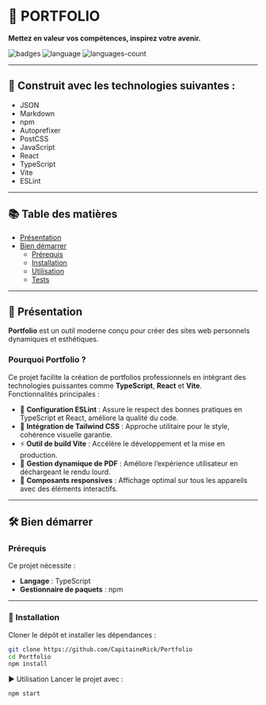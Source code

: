 # 📁 PORTFOLIO  
**Mettez en valeur vos compétences, inspirez votre avenir.**

![badges](https://img.shields.io/badge/dernier--commit-brightgreen) ![language](https://img.shields.io/github/languages/top/CapitaineRick/Portfolio) ![languages-count](https://img.shields.io/github/languages/count/CapitaineRick/Portfolio)

---

## 🚀 Construit avec les technologies suivantes :
- JSON  
- Markdown  
- npm  
- Autoprefixer  
- PostCSS  
- JavaScript  
- React  
- TypeScript  
- Vite  
- ESLint  

---

## 📚 Table des matières
- [Présentation](#présentation)
- [Bien démarrer](#bien-démarrer)
  - [Prérequis](#prérequis)
  - [Installation](#installation)
  - [Utilisation](#utilisation)
  - [Tests](#tests)

---

## 🧾 Présentation

**Portfolio** est un outil moderne conçu pour créer des sites web personnels dynamiques et esthétiques.

### Pourquoi Portfolio ?

Ce projet facilite la création de portfolios professionnels en intégrant des technologies puissantes comme **TypeScript**, **React** et **Vite**.  
Fonctionnalités principales :

- 🎨 **Configuration ESLint** : Assure le respect des bonnes pratiques en TypeScript et React, améliore la qualité du code.  
- 🌈 **Intégration de Tailwind CSS** : Approche utilitaire pour le style, cohérence visuelle garantie.  
- ⚡ **Outil de build Vite** : Accélère le développement et la mise en production.  
- 📄 **Gestion dynamique de PDF** : Améliore l’expérience utilisateur en déchargeant le rendu lourd.  
- 📱 **Composants responsives** : Affichage optimal sur tous les appareils avec des éléments interactifs.

---

## 🛠 Bien démarrer

### Prérequis

Ce projet nécessite :

- **Langage** : TypeScript  
- **Gestionnaire de paquets** : npm  

---

### 🔧 Installation

Cloner le dépôt et installer les dépendances :

```bash
git clone https://github.com/CapitaineRick/Portfolio
cd Portfolio
npm install
```

▶️ Utilisation
Lancer le projet avec :
````
npm start
